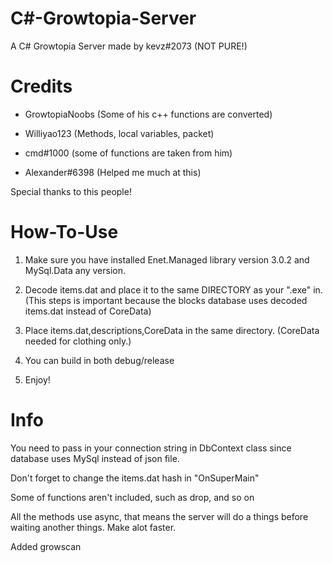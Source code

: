 # C#-Growtopia-Server
A C# Growtopia Server made by kevz#2073 (NOT PURE!)

# Credits
- GrowtopiaNoobs (Some of his c++ functions are converted)

- Williyao123 (Methods, local variables, packet) 

- cmd#1000 (some of functions are taken from him)

- Alexander#6398 (Helped me much at this)

Special thanks to this people!

# How-To-Use
1. Make sure you have installed Enet.Managed library version 3.0.2 and MySql.Data any version.

2. Decode items.dat and place it to the same DIRECTORY as your ".exe" in. (This steps is important because the blocks database uses decoded items.dat instead of CoreData)

3. Place items.dat,descriptions,CoreData in the same directory. (CoreData needed for clothing only.)

4. You can build in both debug/release

5. Enjoy!

# Info

You need to pass in your connection string in DbContext class since database uses MySql instead of json file.

Don't forget to change the items.dat hash in "OnSuperMain"

Some of functions aren't included, such as drop, and so on

All the methods use async, that means the server will do a things before waiting another things. Make alot faster.

Added growscan
